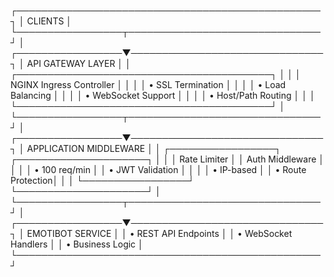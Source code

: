 ┌─────────────────────────────────────────────────┐
│                 CLIENTS                         │
└─────────────────┬───────────────────────────────┘
                  │
┌─────────────────▼───────────────────────────────┐
│            API GATEWAY LAYER                    │
│  ┌─────────────────────────────────────────┐    │
│  │         NGINX Ingress Controller        │    │
│  │  • SSL Termination                      │    │
│  │  • Load Balancing                       │    │
│  │  • WebSocket Support                    │    │
│  │  • Host/Path Routing                    │    │
│  └─────────────────────────────────────────┘    │
└─────────────────┬───────────────────────────────┘
                  │
┌─────────────────▼───────────────────────────────┐
│          APPLICATION MIDDLEWARE                 │
│  ┌─────────────────┐  ┌─────────────────────┐   │
│  │  Rate Limiter   │  │   Auth Middleware   │   │
│  │  • 100 req/min  │  │   • JWT Validation  │   │
│  │  • IP-based     │  │   • Route Protection│   │
│  └─────────────────┘  └─────────────────────┘   │
└─────────────────┬───────────────────────────────┘
                  │
┌─────────────────▼───────────────────────────────┐
│            EMOTIBOT SERVICE                     │
│  • REST API Endpoints                          │
│  • WebSocket Handlers                          │
│  • Business Logic                              │
└─────────────────────────────────────────────────┘